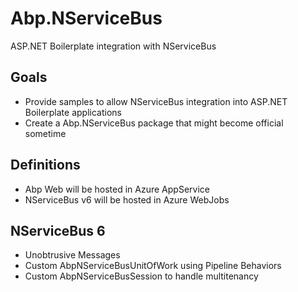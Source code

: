 # Abp.NServiceBus
ASP.NET Boilerplate integration with NServiceBus

## Goals

* Provide samples to allow NServiceBus integration into ASP.NET Boilerplate applications
* Create a Abp.NServiceBus package that might become official sometime

## Definitions

* Abp Web will be hosted in Azure AppService
* NServiceBus v6 will be hosted in Azure WebJobs

## NServiceBus 6

* Unobtrusive Messages
* Custom AbpNServiceBusUnitOfWork using Pipeline Behaviors
* Custom AbpNServiceBusSession to handle multitenancy
